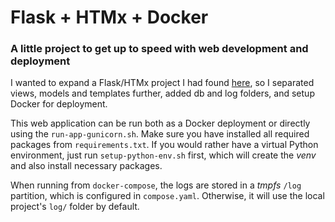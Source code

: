# Flask + HTMx + Docker

### A little project to get up to speed with web development and deployment

I wanted to expand a Flask/HTMx project I had found [here](https://codecapsules.io/docs/tutorials/build-flask-htmx-app/#building-the-htmx-frontend), so I separated views, models and templates further, added db and log folders, and setup Docker for deployment.

This web application can be run both as a Docker deployment or directly using the `run-app-gunicorn.sh`. Make sure you have installed all required packages from `requirements.txt`. If you would rather have a virtual Python environment, just run `setup-python-env.sh` first, which will create the *venv* and also install necessary packages.

When running from `docker-compose`, the logs are stored in a *tmpfs* `/log` partition, which is configured in `compose.yaml`. Otherwise, it will use the local project's `log/` folder by default.
